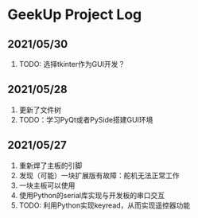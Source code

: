 # GeekUp Project Log
## 2021/05/30
1. TODO: 选择tkinter作为GUI开发？
## 2021/05/28
1. 更新了文件树
2. TODO：学习PyQt或者PySide搭建GUI环境
## 2021/05/27
1. 重新焊了主板的引脚
2. 发现（可能）一块扩展版有故障：舵机无法正常工作
3. 一块主板可以使用
4. 使用Python的serial库实现与开发板的串口交互
5. TODO: 利用Python实现keyread，从而实现遥控器功能
